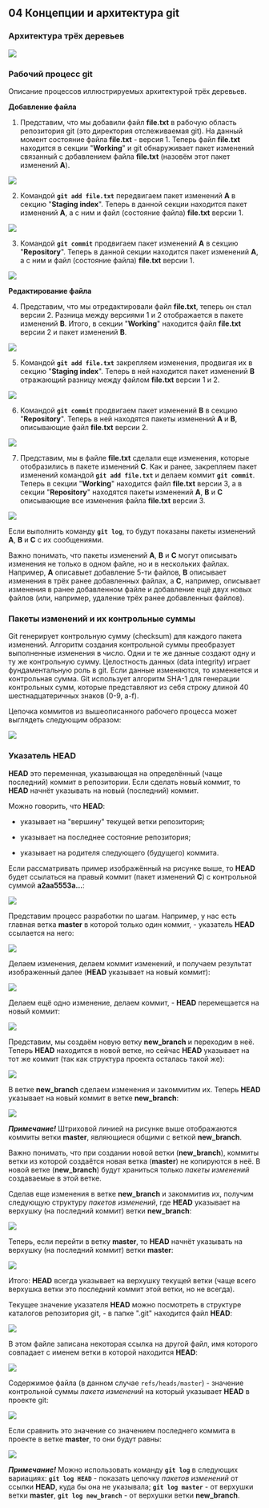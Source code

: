 ## 04 Концепции и архитектура git

### Архитектура трёх деревьев

![](pics/04-01.png)

### Рабочий процесс git

Описание процессов иллюстрируемых архитектурой трёх деревьев.

**Добавление файла**

1) Представим, что мы добавили файл **file.txt** в рабочую область репозитория git (это директория отслеживаемая git). На данный момент состояние файла **file.txt** - версия 1. Теперь файл **file.txt** находится в секции "**Working**" и git обнаруживает пакет изменений связанный с добавлением файла **file.txt** (назовём этот пакет изменений **A**).

![](pics/04-02.png)

2) Командой **`git add file.txt`** передвигаем пакет изменений **A** в секцию "**Staging index**". Теперь в данной секции находится пакет изменений **A**, а с ним и файл (состояние файла) **file.txt** версии 1.

![](pics/04-03.png)

3) Командой **`git commit`** продвигаем пакет изменений **A** в секцию "**Repository**". Теперь в данной секции находится пакет изменений **A**, а с ним и файл (состояние файла) **file.txt** версии 1.

![](pics/04-04.png)

**Редактирование файла**

4) Представим, что мы отредактировали файл **file.txt**, теперь он стал версии 2. Разница между версиями 1 и 2 отображается в пакете изменений **B**. Итого, в секции "**Working**" находится файл **file.txt** версии 2 и пакет изменений **B**.

![](pics/04-05.png)

5) Командой **`git add file.txt`** закрепляем изменения, продвигая их в секцию "**Staging index**". Теперь в ней находится пакет изменений **B** отражающий разницу между файлом **file.txt** версии 1 и 2.

![](pics/04-06.png)

6) Командой **`git commit`** продвигаем пакет изменений **B** в секцию "**Repository**". Теперь в ней находятся пакеты изменений **A** и **B**, описывающие файл **file.txt** версии 2.

![](pics/04-07.png)

7) Представим, мы в файле **file.txt** сделали еще изменения, которые отобразились в пакете изменений **C**. Как и ранее, закрепляем пакет изменений командой **`git add file.txt`** и делаем коммит **`git commit`**. Теперь в секции "**Working**" находится файл **file.txt** версии 3, а в секции "**Repository**" находятся пакеты изменений **A**, **B** и **C** описывающие все изменения файла **file.txt** версии 3.

![](pics/04-08.png)

Если выполнить команду **`git log`**, то будут показаны пакеты изменений **A**, **B** и **C** с их сообщениями.

Важно понимать, что пакеты изменений **A**, **B** и **C** могут описывать изменения не только в одном файле, но и в нескольких файлах. Например, **A** описавыет добавление 5-ти файлов, **B** описывает изменения в трёх ранее добавленных файлах, а **C**, например, описывает изменения в ранее добавленном файле и добавление ещё двух новых файлов (или, например, удаление трёх ранее добавленных файлов).

### Пакеты изменений и их контрольные суммы

Git генерирует контрольную сумму (checksum) для каждого пакета изменений. Алгоритм создания контрольной суммы преобразует выполненные изменения в число. Одни и те же данные создают одну и ту же контрольную сумму. Целостность данных (data integrity) играет фундаментальную роль в git. Если данные изменяются, то изменяется и контрольная сумма. Git использует алгоритм SHA-1 для генерации контрольных сумм, которые представляют из себя строку длиной 40 шестнадцатеричных знаков (0-9, a-f).

Цепочка коммитов из вышеописанного рабочего процесса может выглядеть следующим образом:

![](pics/04-09.png)

### Указатель HEAD

**HEAD** это переменная, указывающая на определённый (чаще последний) коммит в репозитории. Если сделать новый коммит, то **HEAD** начнёт указывать на новый (последний) коммит.

Можно говорить, что **HEAD**:

- указывает на "вершину" текущей ветки репозитория;

- указывает на последнее состояние репозитория;

- указывает на родителя следующего (будущего) коммита.

Если рассматривать пример изображённый на рисунке выше, то **HEAD** будет ссылаться на правый коммит (пакет изменений **C**) с контрольной суммой **a2aa5553a...**:

![](pics/04-10.png)

Представим процесс разработки по шагам. Например, у нас есть главная ветка **master** в которой только один коммит, - указатель **HEAD** ссылается на него:

![](pics/04-11.png)

Делаем изменения, делаем коммит изменений, и получаем результат изображенный далее (**HEAD** указывает на новый коммит):

![](pics/04-12.png)

Делаем ещё одно изменение, делаем коммит, - **HEAD** перемещается на новый коммит:

![](pics/04-13.png)

Представим, мы создаём новую ветку **new_branch** и переходим в неё. Теперь **HEAD** находится в новой ветке, но сейчас **HEAD** указывает на тот же коммит (так как структура проекта осталась такой же):

![](pics/04-14.png)

В ветке **new_branch** сделаем изменения и закоммитим их. Теперь **HEAD** указывает на новый коммит в ветке **new_branch**:

![](pics/04-15.png)

**_Примечание!_** Штриховой линией на рисунке выше отображаются коммиты ветки **master**, являющиеся общими с веткой **new_branch**.

Важно понимать, что при создании новой ветки (**new_branch**), коммиты ветки из которой создаётся новая ветка (**master**) не копируются в неё. В новой ветке (**new_branch**) будут храниться только *пакеты изменений* создаваемые в этой ветке.

Сделав еще изменения в ветке **new_branch** и закоммитив их, получим следующую структуру *пакетов изменений*, где **HEAD** указывает на верхушку (на последний коммит) ветки **new_branch**:

![](pics/04-16.png)

Теперь, если перейти в ветку **master**, то **HEAD** начнёт указывать на верхушку (на последний коммит) ветки **master**:

![](pics/04-17.png)

Итого: **HEAD** всегда указывает на верхушку текущей ветки (чаще всего верхушка ветки это последний коммит этой ветки, но не всегда).

Текущее значение указателя **HEAD** можно посмотреть в структуре каталогов репозитория git, - в папке ".git" находится файл **HEAD**:

![](pics/04-18.png)

В этом файле записана некоторая ссылка на другой файл, имя которого совпадает с именем ветки в которой находится **HEAD**:

![](pics/04-19.png)

Содержимое файла (в данном случае `refs/heads/master`) - значение контрольной суммы *пакета изменений* на который указывает **HEAD** в проекте git:

![](pics/04-20.png)

Если сравнить это значение со значением последнего коммита в проекте в ветке **master**, то они будут равны:

![](pics/04-21.png)

**_Примечание!_** Можно использовать команду **`git log`** в следующих вариациях: **`git log HEAD`** - показать цепочку *пакетов изменений* от ссылки **HEAD**, куда бы она не указывала; **`git log master`** - от верхушки ветки **master**, **`git log new_branch`** - от верхушки ветки **new_branch**.
